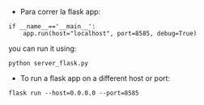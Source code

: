- Para correr la flask app:

```
if __name__=='__main__':
    app.run(host="localhost", port=8585, debug=True)
```
you can run it using: 

```
python server_flask.py
```

- To run a flask app on a different host or port:

```
flask run --host=0.0.0.0 --port=8585
```
